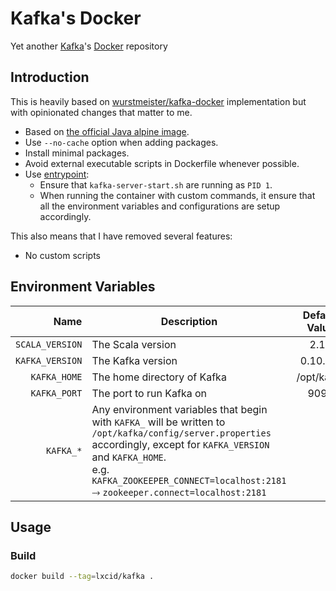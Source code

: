 # Kafka's Docker
Yet another [Kafka](http://kafka.apache.org)'s [Docker](https://www.docker.com) repository

## Introduction

This is heavily based on [wurstmeister/kafka-docker](https://github.com/wurstmeister/kafka-docker) implementation but with opinionated changes that matter to me.

- Based on [the official Java alpine image](https://hub.docker.com/_/java/).
- Use `--no-cache` option when adding packages.
- Install minimal packages.
- Avoid external executable scripts in Dockerfile whenever possible.
- Use [entrypoint](https://docs.docker.com/engine/reference/builder/#entrypoint):
  - Ensure that `kafka-server-start.sh` are running as `PID 1`.
  - When running the container with custom commands, it ensure that all the environment variables and configurations are setup accordingly.

This also means that I have removed several features:

- No custom scripts

## Environment Variables

| Name | Description | Default Value |
| ---: | --- | :---: |
| `SCALA_VERSION` | The Scala version | 2.12 |
| `KAFKA_VERSION` | The Kafka version | 0.10.2.1 |
| `KAFKA_HOME` | The home directory of Kafka | /opt/kafka |
| `KAFKA_PORT` | The port to run Kafka on | 9092 |
| `KAFKA_*` | Any environment variables that begin with `KAFKA_` will be written to `/opt/kafka/config/server.properties` accordingly, except for `KAFKA_VERSION` and `KAFKA_HOME`.<br>e.g. `KAFKA_ZOOKEEPER_CONNECT=localhost:2181` ⤑ `zookeeper.connect=localhost:2181` |  |

## Usage

### Build

```sh
docker build --tag=lxcid/kafka .
```

